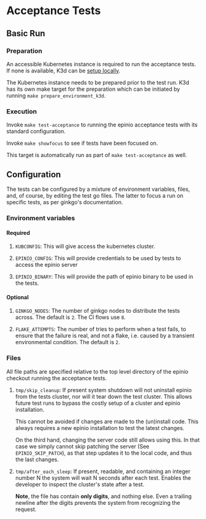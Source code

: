 # Acceptance Tests

## Basic Run

### Preparation

An accessible Kubernetes instance is required to run the acceptance tests.
If none is available, K3d can be
[setup locally](https://docs.epinio.io/installation/install_epinio_on_k3d.html).

The Kubernetes instance needs to be prepared prior to the test run. K3d has
its own make target for the preparation which can be initiated by running
`make prepare_environment_k3d`.

### Execution

Invoke `make test-acceptance` to running the epinio acceptance tests
with its standard configuration.

Invoke `make showfocus` to see if tests have been focused on.

This target is automatically run as part of `make test-acceptance` as
well.

## Configuration

The tests can be configured by a mixture of environment variables,
files, and, of course, by editing the test go files. The latter to
focus a run on specific tests, as per ginkgo's documentation.

### Environment variables

#### Required

   1. `KUBCONFIG`: This will give access the kubernetes cluster.
   
   2. `EPINIO_CONFIG`: This will provide credentials to be used by tests
      to access the epinio server
   
   3. `EPINIO_BINARY`: This will provide the path of epinio binary to be
      used in the tests.

#### Optional

  1. `GINKGO_NODES`: The number of ginkgo nodes to distribute the
     tests across. The default is `2`. The CI flows use `8`.

  2. `FLAKE_ATTEMPTS`: The number of tries to perform when a test
     fails, to ensure that the failure is real, and not a flake,
     i.e. caused by a transient environmental condition. The default
     is `2`.

### Files

All file paths are specified relative to the top level directory of
the epinio checkout running the acceptance tests.

  1. `tmp/skip_cleanup`: If present system shutdown will not uninstall
     epinio from the tests cluster, nor will it tear down the test
     cluster. This allows future test runs to bypass the costly setup
     of a cluster and epinio installation.

     This cannot be avoided if changes are made to the (un)install
     code. This always requires a new epinio installation to test the
     latest changes.

     On the third hand, changing the server code still allows using
     this. In that case we simply cannot skip patching the server (See
     `EPINIO_SKIP_PATCH`), as that step updates it to the local code,
     and thus the last changes.

  1. `tmp/after_each_sleep`: If present, readable, and containing an
     integer number N the system will wait N seconds after each
     test. Enables the developer to inspect the cluster's state after
     a test.

     __Note__, the file has contain __only digits__, and nothing
     else. Even a trailing newline after the digits prevents the
     system from recognizing the request.

